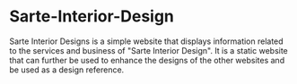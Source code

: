 # Sarte-Interior-Design
Sarte Interior Designs is a simple website that displays information related to the services and business of "Sarte Interior Design". It is a static website that can further be used to enhance the designs of the other websites and be used as a design reference. 
